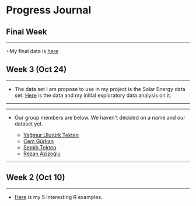 # Progress Journal
## Final Week

---
+My final data is [here](files/UraFinalTable.RData)


## Week 3 (Oct 24)

---
  + The data set I am propose to use in my project is the Solar Energy data set. [Here](https://www.kaggle.com/dronio/SolarEnergy/data) is the data and my initial exploratory data analysis on it.
---

---
+ Our group members are below. We haven't decided on a name and our dataset yet.

  + [Yağmur Ulutürk Tekten](https://mef-bda503.github.io/pj-uluturktekteny/)
  + [Cem Gürkan](https://mef-bda503.github.io/pj-gurkanc/)
  + [Semih Tekten](https://mef-bda503.github.io/pj-tektens/) 
  + [Rezan Azizoğlu](https://mef-bda503.github.io/pj-rezan/) 
  
---

## Week 2 (Oct 10)
---

+ [Here](files/URA_homework_1.html) is my 5 interesting R examples. 
